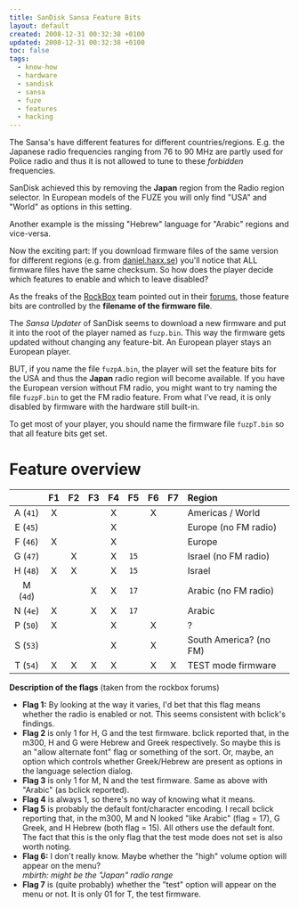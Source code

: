 ```yaml
---
title: SanDisk Sansa Feature Bits
layout: default
created: 2008-12-31 00:32:38 +0100
updated: 2008-12-31 00:32:38 +0100
toc: false
tags:
  - know-how
  - hardware
  - sandisk
  - sansa
  - fuze
  - features
  - hacking
---
```

The Sansa's have different features for different countries/regions. E.g. the Japanese radio frequencies ranging from 76 to 90 MHz
are partly used for Police radio and thus it is not allowed to tune to these *forbidden* frequencies.

SanDisk achieved this by removing the **Japan** region from the Radio region selector. In European models of the FUZE you will
only find "USA" and "World" as options in this setting.

Another example is the missing "Hebrew" language for "Arabic" regions and vice-versa.

Now the exciting part: If you download firmware files of the same version for different regions (e.g. from [daniel.haxx.se](http://daniel.haxx.se/sansa/v2fw.html))
you'll notice that ALL firmware files have the same checksum. So how does the player decide which features to enable and which to leave disabled?

As the freaks of the [RockBox](http://rockbox.org/) team pointed out in their [forums](http://forums.rockbox.org/index.php?topic=14064.msg113302#msg113302),
those feature bits are controlled by the **filename of the firmware file**.

The *Sansa Updater* of SanDisk seems to download a new firmware and put it into the root of the player named as `fuzp.bin`.
This way the firmware gets updated without changing any feature-bit. An European player stays an European player.

BUT, if you name the file `fuzpA.bin`, the player will set the feature bits for the USA and thus the **Japan** radio region
will become available. If you have the European version without FM radio, you might want to try naming the file `fuzpF.bin`
to get the FM radio feature. From what I've read, it is only disabled by firmware with the hardware still built-in.

To get most of your player, you should name the firmware file `fuzpT.bin` so that all feature bits get set.


Feature overview
================

|        |  F1  |  F2  |  F3  |  F4  |   F5   |  F6  |  F7  | Region               |
|:------:|:----:|:----:|:----:|:----:|:------:|:----:|:----:|:---------------------|
|A (`41`)|   X  |      |      |   X  |        |   X  |      | Americas / World     |
|E (`45`)|      |      |      |   X  |        |      |      | Europe (no FM radio) |
|F (`46`)|   X  |      |      |   X  |        |      |      | Europe               |
|G (`47`)|      |   X  |      |   X  |  `15`  |      |      | Israel (no FM radio) |
|H (`48`)|   X  |   X  |      |   X  |  `15`  |      |      | Israel               |
|M (`4d`)|      |      |   X  |   X  |  `17`  |      |      | Arabic (no FM radio) |
|N (`4e`)|   X  |      |   X  |   X  |  `17`  |      |      | Arabic               |
|P (`50`)|   X  |      |      |   X  |        |   X  |      | ?                    |
|S (`53`)|      |      |      |   X  |        |   X  |      | South America? (no FM) |
|T (`54`)|   X  |   X  |   X  |   X  |        |   X  |   X  | TEST mode firmware   |


**Description of the flags** (taken from the rockbox forums)

  * **Flag 1:** By looking at the way it varies, I'd bet that this flag means whether the radio is enabled or not. This seems consistent with bclick's findings.
  * **Flag 2** is only 1 for H, G and the test firmware. bclick reported that, in the m300, H and G were Hebrew and Greek respectively.
    So maybe this is an "allow alternate font" flag or something of the sort. Or, maybe, an option which controls whether Greek/Hebrew are present as options in the language selection dialog.
  * **Flag 3** is only 1 for M, N and the test firmware. Same as above with "Arabic" (as bclick reported).
  * **Flag 4** is always 1, so there's no way of knowing what it means.
  * **Flag 5** is probably the default font/character encoding. I recall bclick reporting that, in the m300, M and N looked "like Arabic" (flag = 17),
    G Greek, and H Hebrew (both flag = 15). All others use the default font. The fact that this is the only flag that the test mode does not set is also worth noting.
  * **Flag 6:** I don't really know. Maybe whether the "high" volume option will appear on the menu?  
    *mbirth: might be the "Japan" radio range*
  * **Flag 7** is (quite probably) whether the "test" option will appear on the menu or not. It is only 01 for T, the test firmware.
